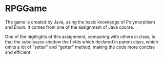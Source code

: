 # RPGGame
The game is created by Java, using the basic knowledge of Polymorphism and Enum. It comes from one of the assignment of Java course. 

One of the highlights of this assignment, comparing with others in class, is that the subclasses shadow the fields which declared in parent class, which omits a lot of "setter" and "getter" method, making the code more concise and efficient.

